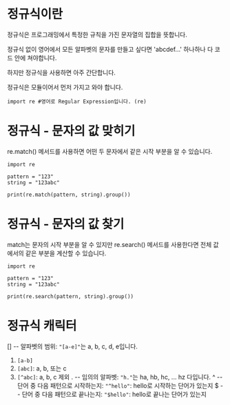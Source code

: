 # 정규식이란

정규식은 프로그래밍에서 특정한 규칙을 가진 문자열의 집합을 뜻합니다.

정규식 없이 영어에서 모든 알파벳의 문자를 만들고 싶다면 'abcdef...' 하나하나 다 코드 안에 쳐야합니다.

하지만 정규식을 사용하면 아주 간단합니다.

정규식은 모듈이어서 먼저 가지고 와야 합니다.

```
import re #영어로 Regular Expression입니다. (re)
```

# 정규식 - 문자의 값 맞히기

re.match() 메서드를 사용하면 어떤 두 문자에서 같은 시작 부분을 알 수 있습니다.

```
import re

pattern = "123"
string = "123abc"

print(re.match(pattern, string).group())
```

# 정규식 - 문자의 값 찾기

match는 문자의 시작 부분을 알 수 있지만 re.search() 메서드를 사용한다면 전체 값에서의 같은 부분을 계산할 수 있습니다.

```
import re

pattern = "123"
string = "123abc"

print(re.search(pattern, string).group())
```

# 정규식 캐릭터

[] -- 알파벳의 범위: `"[a-e]"`는 a, b, c, d, e입니다.

1. `[a-b]`
2. `[abc]`: a, b, 또는 c
3. `[^abc]`: a, b, c 제외
   . -- 임의의 알파벳: `"h."`는 ha, hb, hc, ... hz 다입니다.
   ^ -- 단어 중 다음 패턴으로 시작하는지: `"^hello"`: hello로 시작하는 단어가 있는지
   $ -- 단어 중 다음 패턴으로 끝나는지: `"$hello"`: hello로 끝나는 단어가 있는지
